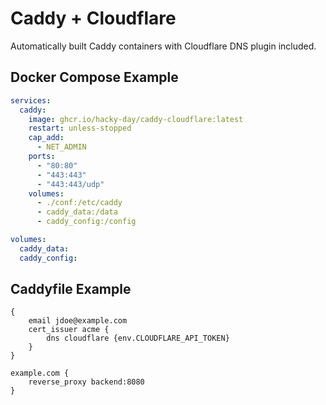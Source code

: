 # Caddy + Cloudflare

Automatically built Caddy containers with Cloudflare DNS plugin included.


## Docker Compose Example

```yaml
services:
  caddy:
    image: ghcr.io/hacky-day/caddy-cloudflare:latest
    restart: unless-stopped
    cap_add:
      - NET_ADMIN
    ports:
      - "80:80"
      - "443:443"
      - "443:443/udp"
    volumes:
      - ./conf:/etc/caddy
      - caddy_data:/data
      - caddy_config:/config

volumes:
  caddy_data:
  caddy_config:
```


## Caddyfile Example

```json5
{
    email jdoe@example.com
    cert_issuer acme {
        dns cloudflare {env.CLOUDFLARE_API_TOKEN}
    }
}

example.com {
    reverse_proxy backend:8080
}
```
